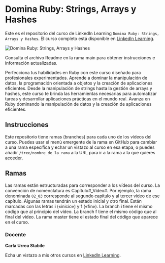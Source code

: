 # Domina Ruby: Strings, Arrays y Hashes

Este es el repositorio del curso de LinkedIn Learning `Domina Ruby: Strings, Arrays y Hashes`. El curso completo está disponible en [LinkedIn Learning][lil-course-url].

![ Domina Ruby: Strings, Arrays y Hashes][lil-thumbnail-url] 

Consulta el archivo Readme en la rama main para obtener instrucciones e información actualizadas.

Perfecciona tus habilidades en Ruby con este curso diseñado para profesionales experimentados. Aprende a dominar la manipulación de datos, la programación orientada a objetos y la creación de aplicaciones eficientes. Desde la manipulación de strings hasta la gestión de arrays y hashes, este curso te brinda las herramientas necesarias para automatizar tareas y desarrollar aplicaciones prácticas en el mundo real. Avanza en Ruby dominando la manipulación de datos y la creación de aplicaciones eficientes.

## Instrucciones

Este repositorio tiene ramas (branches) para cada uno de los vídeos del curso. Puedes usar el menú emergente de la rama en GitHub para cambiar a una rama específica y echar un vistazo al curso en esa etapa, o puedes añadir `/tree/nombre_de_la_rama` a la URL para ir a la rama a la que quieres acceder.

## Ramas

Las ramas están estructuradas para corresponder a los vídeos del curso. La convención de nomenclatura es Capítulo#_Vídeo#. Por ejemplo, la rama denominada `02_03` corresponde al segundo capítulo y al tercer vídeo de ese capítulo. Algunas ramas tendrán un estado inicial y otro final. Están marcadas con las letras i («inicio») y f («fin»). La branch i tiene el mismo código que al principio del vídeo. La branch f tiene el mismo código que al final del vídeo. La rama master tiene el estado final del código que aparece en el curso.

### Docente

**Carla Urrea Stabile**

Echa un vistazo a mis otros cursos en [LinkedIn Learning](https://www.linkedin.com/learning/instructors/).

[0]: # (Replace these placeholder URLs with actual course URLs)
[lil-course-url]: https://www.linkedin.com/learning/domina-ruby-strings-arrays-y-hashes
[lil-thumbnail-url]: https://media.licdn.com/dms/image/v2/D4E0DAQHmaKP1QcgCaA/learning-public-crop_675_1200/learning-public-crop_675_1200/0/1727770363094?e=2147483647&v=beta&t=SOtgFHjAX2Tx__k1yVHL-OwLvBBX0-tqJg9bHKmeX6s

[1]: # (End of ES-Instruction ###############################################################################################)
